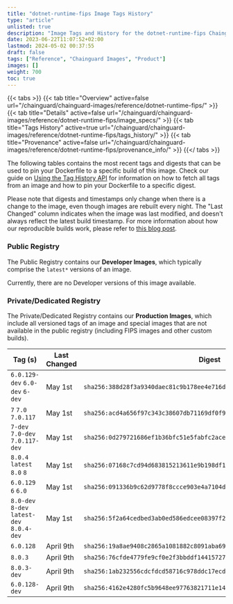 ```yaml
---
title: "dotnet-runtime-fips Image Tags History"
type: "article"
unlisted: true
description: "Image Tags and History for the dotnet-runtime-fips Chainguard Image"
date: 2023-06-22T11:07:52+02:00
lastmod: 2024-05-02 00:37:55
draft: false
tags: ["Reference", "Chainguard Images", "Product"]
images: []
weight: 700
toc: true
---
```


{{< tabs >}}
{{< tab title="Overview" active=false url="/chainguard/chainguard-images/reference/dotnet-runtime-fips/" >}}
{{< tab title="Details" active=false url="/chainguard/chainguard-images/reference/dotnet-runtime-fips/image_specs/" >}}
{{< tab title="Tags History" active=true url="/chainguard/chainguard-images/reference/dotnet-runtime-fips/tags_history/" >}}
{{< tab title="Provenance" active=false url="/chainguard/chainguard-images/reference/dotnet-runtime-fips/provenance_info/" >}}
{{</ tabs >}}

The following tables contains the most recent tags and digests that can be used to pin your Dockerfile to a specific build of this image. Check our guide on [Using the Tag History API](/chainguard/chainguard-images/using-the-tag-history-api/) for information on how to fetch all tags from an image and how to pin your Dockerfile to a specific digest.

Please note that digests and timestamps only change when there is a change to the image, even though images are rebuilt every night. The "Last Changed" column indicates when the image was last modified, and doesn't always reflect the latest build timestamp. For more information about how our reproducible builds work, please refer to [this blog post](https://www.chainguard.dev/unchained/reproducing-chainguards-reproducible-image-builds).

### Public Registry
The Public Registry contains our **Developer Images**, which typically comprise the `latest*` versions of an image.

Currently, there are no Developer versions of this image available.

### Private/Dedicated Registry
The Private/Dedicated Registry contains our **Production Images**, which include all versioned tags of an image and special images that are not available in the public registry (including FIPS images and other custom builds).

| Tag (s)                                     | Last Changed | Digest                                                                    |
|---------------------------------------------|--------------|---------------------------------------------------------------------------|
|  `6.0.129-dev` `6.0-dev` `6-dev`            | May 1st      | `sha256:388d28f3a9340daec81c9b178ee4e716daf7e2fbaaa2fea7ea55c19d7963aacf` |
|  `7` `7.0` `7.0.117`                        | May 1st      | `sha256:acd4a656f97c343c38607db71169df0f9dcd820634a2209ace209fba7e58fe7a` |
|  `7-dev` `7.0-dev` `7.0.117-dev`            | May 1st      | `sha256:0d279721686ef1b36bfc51e5fabfc2ace6837ee9dbe1e442f59f18b860be4c20` |
|  `8.0.4` `latest` `8.0` `8`                 | May 1st      | `sha256:07168c7cd94d683815213611e9b198df17b2cd11c2541d9974a026fc01b0fbb0` |
|  `6.0.129` `6` `6.0`                        | May 1st      | `sha256:091336b9c62d9778f8ccce903e4a7104dd8b2ccc897094ad890ab59ff2297a70` |
|  `8.0-dev` `8-dev` `latest-dev` `8.0.4-dev` | May 1st      | `sha256:5f2a64cedbed3ab0ed586edcee08397f26884457b715fe7a1ae31e028e809a45` |
|  `6.0.128`                                  | April 9th    | `sha256:19a8ae9408c2865a1081882c8091aba692a2bffe935285b79526d0da8a421ddb` |
|  `8.0.3`                                    | April 9th    | `sha256:76cfde4779fe9cf0e2f3bbddf14415727eae0efc9652f082e8654005b1777605` |
|  `8.0.3-dev`                                | April 9th    | `sha256:1ab232556cdcfdcd58716c978ddc17ecd9d49a9132f111927ae71738fe0ce028` |
|  `6.0.128-dev`                              | April 9th    | `sha256:4162e4280fc5b9648ee97763821711e1469692628e9aaf7565c4c6be59110a84` |

